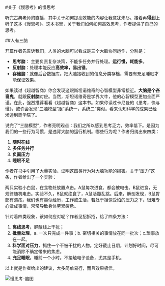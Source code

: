 #关于《慢思考》的慢思考

听完古典老师的直播，其中关于如何提高效能的内容让我意犹未尽。接着再**得到**上听了这本《慢思考》。这本书里，关于我们如何如何高效思考，作者提供了自己的思考。

##人有三脑

开篇作者先告诉我们，人类的大脑可以看成是三个大脑协同运作，分别是：

- **思考脑**： 主要负责复杂决策，不能多任务并行处理。**运行慢，耗能多**。
- **反射脑**：处理本能反应**高效率，易出错**。
- **存储脑**：就像后台数据库，把大脑接收到的信息分类存档，需要有充足睡眠才能保证效果。

如果读过《超越智商》你会发现这跟斯坦诺维奇的心智模型非常接近。**大脑是个吝啬鬼**，就跟**反射脑**对应。当然，斯坦诺维奇是学界大牛，他的心智模型更加全面严谨。在此，强烈推荐看看《超越智商》这本书。如果你读过卡尼曼的《思考，快与慢》，或许会发现“三脑模型”跟“系统一，系统二”类似。看来认知科学的成果已经渗透到商学院了。

说完了“三脑模型”，作者亮明观点：我们之所以感到思考乏力，效率低下。是因为我们的一些行为习惯，是违背大脑的运行机制。哪些行为呢？作者归纳出来四类：

1. **随时在线**
2. **多任务并行**
3. **负面压力**
4. **睡眠不足**

作者在书中引用了大量实验，证明这四类行为对大脑功能的损害。关于“压力”这条，作者给出了一个实验：

两只实验小白鼠，在食物处放置点击。A鼠每次进食，都会被电击。B鼠进食，无规律随机电击。实验不久，B鼠就绝食了，A鼠活蹦乱跳。后来，解剖发现，B鼠胃部有溃疡。我们也有类似经历，工作或生活，若处于担惊受怕的压力之下，很难专心做成事情，常常导致身体劳累疲惫。

针对着四类现象，该如何应对呢？作者见招拆招，给了四条方法：

1. **离线思考**，屏蔽线上干扰；
2. **批量处理**，a. 一次只完成一件事；b. 密切相关的事情放在同一批次；c.琐事放在一起。
3. **科学面对压力**，抓住一个不被干扰的人物，定好截止日期，计划好时间，尽可能消除不确定带来的焦虑。
4. **充足睡眠**，睡前一个小时，不接触电子设备，尤其是手机。

以上就是作者给出的建议，大多简单易行，而且效果极佳。

![慢思考-脑图](https://github.com/shujianzhao/DeDao/blob/master/photos/%E6%85%A2%E6%80%9D%E8%80%83.png)

